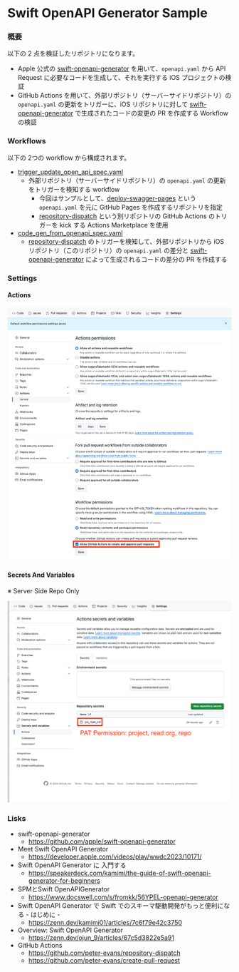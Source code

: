 # Swift OpenAPI Generator Sample

### 概要

以下の 2 点を検証したリポジトリになります。

- Apple 公式の [swift-openapi-generator](https://github.com/apple/swift-openapi-generator) を用いて、`openapi.yaml` から API Request に必要なコードを生成して、それを実行する iOS プロジェクトの検証
- GitHub Actions を用いて、外部リポジトリ（サーバーサイドリポジトリ）の `openapi.yaml` の更新をトリガーに、iOS リポジトリに対して [swift-openapi-generator](https://github.com/apple/swift-openapi-generator) で生成されたコードの変更の PR を作成する Workflow の検証

### Workflows

以下の 2つの workflow から構成されます。

- [trigger_update_open_api_spec.yaml](https://github.com/suguruTakahashi-1234/swift-openapi-gen-sample/actions/workflows/trigger_update_open_api_spec.yaml)
  - 外部リポジトリ（サーバーサイドリポジトリ）の `openapi.yaml` の更新をトリガーを検知する workflow
    - 今回はサンプルとして、[deploy-swagger-pages](https://github.com/suguruTakahashi-1234/deploy-swagger-pages) という  `openapi.yaml` を元に GitHub Pages を作成するリポジトリを指定
    - [repository-dispatch](https://github.com/peter-evans/repository-dispatch) という別リポジトリの GitHub Actions のトリガーを kick する Actions Marketplace を使用
- [code_gen_from_openapi_spec.yaml](https://github.com/suguruTakahashi-1234/swift-openapi-gen-sample/actions/workflows/code_gen_from_openapi_spec.yaml)
  - [repository-dispatch](https://github.com/peter-evans/repository-dispatch) のトリガーを検知して、外部リポジトリから iOS リポジトリ（このリポジトリ）の `openapi.yaml` の差分と [swift-openapi-generator](https://github.com/apple/swift-openapi-generator) によって生成されるコードの差分の PR を作成する

### Settings

#### Actions

![](./assets/actions.png)

#### Secrets And Variables

※ Server Side Repo Only

![](./assets/actions_secrets_and_variables.png)

### Lisks

- swift-openapi-generator
  - https://github.com/apple/swift-openapi-generator
- Meet Swift OpenAPI Generator
  - https://developer.apple.com/videos/play/wwdc2023/10171/
- Swift OpenAPI Generator に 入門する
  - https://speakerdeck.com/kamimi/the-guide-of-swift-openapi-generator-for-beginners
- SPMとSwift OpenAPIGenerator
  - https://www.docswell.com/s/fromkk/56YPEL-openapi-generator
- Swift OpenAPI Generator で Swift でのスキーマ駆動開発がもっと便利になる - はじめに -
  - https://zenn.dev/kamimi01/articles/7c6f79e42c3750
- Overview: Swift OpenAPI Generator
  - https://zenn.dev/ojun_9/articles/67c5d3822e5a91
- GitHub Actions
  - https://github.com/peter-evans/repository-dispatch
  - https://github.com/peter-evans/create-pull-request

